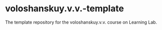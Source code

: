 # voloshanskuy.v.v.-template
The template repository for the voloshanskuy.v.v. course on Learning Lab.
